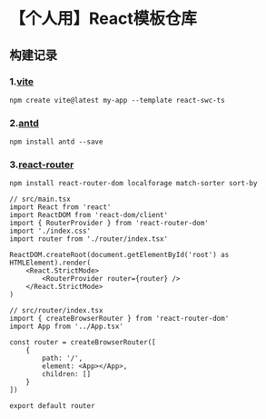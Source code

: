 # 【个人用】React模板仓库

## 构建记录

### 1.[vite](https://cn.vitejs.dev/)

```shell
npm create vite@latest my-app --template react-swc-ts
```

### 2.[antd](https://ant-design.antgroup.com/index-cn)

```shell
npm install antd --save
```

### 3.[react-router](https://reactrouter.com/en/main)

```shell
npm install react-router-dom localforage match-sorter sort-by
```

```tsx
// src/main.tsx
import React from 'react'
import ReactDOM from 'react-dom/client'
import { RouterProvider } from 'react-router-dom'
import './index.css'
import router from './router/index.tsx'

ReactDOM.createRoot(document.getElementById('root') as HTMLElement).render(
	<React.StrictMode>
		<RouterProvider router={router} />
	</React.StrictMode>
)
```

```tsx
// src/router/index.tsx
import { createBrowserRouter } from 'react-router-dom'
import App from '../App.tsx'

const router = createBrowserRouter([
	{
		path: '/',
		element: <App></App>,
		children: []
	}
])

export default router

```

